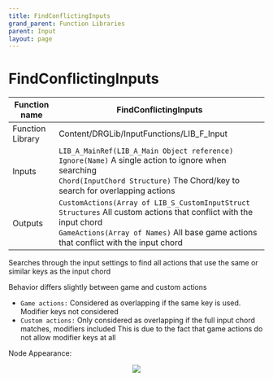 ```yaml
---
title: FindConflictingInputs
grand_parent: Function Libraries
parent: Input
layout: page
---
```


# FindConflictingInputs

| Function name | FindConflictingInputs |
| --- | --- |
| Function Library | Content/DRGLib/InputFunctions/LIB_F_Input |
| Inputs | `LIB_A_MainRef(LIB_A_Main Object reference)`<br/>`Ignore(Name)` A single action to ignore when searching<br/>`Chord(InputChord Structure)` The Chord/key to search for overlapping actions |
| Outputs | `CustomActions(Array of LIB_S_CustomInputStruct Structures` All custom actions that conflict with the input chord</br>`GameActions(Array of Names)` All base game actions that conflict with the input chord |

Searches through the input settings to find all actions that use the same or similar keys as the input chord

Behavior differs slightly between game and custom actions
- `Game actions:` Considered as overlapping if the same key is used. Modifier keys not considered
- `Custom actions:` Only considered as overlapping if the full input chord matches, modifiers included
This is due to the fact that game actions do not allow modifier keys at all

Node Appearance: 
<p align="center">
<img src="https://github.com/SamsDRGMods/WikiMedia/blob/main/DRGLib/FullDocs/FunctionLibs/Input/FindConflictingInputsImage.png?raw=true">
</p>
